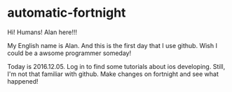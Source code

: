 # automatic-fortnight


Hi! Humans!
Alan here!!!

My English name is Alan. And this is the first day that I use github. Wish I could be a awsome programmer someday!

Today is 2016.12.05. Log in to find some tutorials about ios developing. Still, I'm not that familiar with github. Make changes on fortnight and see what happened!
